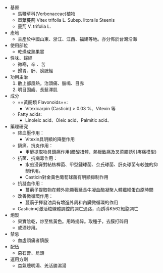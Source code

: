 - 基原
	- 馬鞭草科(Verbenaceae)植物
	- 單葉蔓荊 Vitex trifolia L. Subsp. litoralis Steenis 
	- 蔓荊 V. trifolia L.
- 產地
	- 主產於中國山東、浙江、江西、福建等地。亦分佈於台灣沿海
- 使用部位
	- 乾燥成熟果實
- 性味、歸經
	- 微寒，辛 、苦
	- 歸胃、肝、膀胱經
- 功用主治
	1. 散上部風熱。治頭痛、腦鳴、目赤
	2. 明目固齒、長髮澤肌
- 成分
	- ==黃酮類 Flavonoids==: 
		- Vitexicarpin (Casticin) > 0.03 %、Vitexin 等
	- Fatty acids: 
		- Linoleic acid、Oleic acid、Palmitic acid、
- 藥理研究
	- 降血壓作用：
		- Vitexin具明顯的降壓作用
	- 鎮痛、抗炎作用：
		- 甲醇提取物具鎮痛作用(醋酸扭體、熱板致痛及叉菜膠誘引疼痛模型)
	- 抗菌、抗病毒作用：
		- 水煎浸膏對結核桿菌、甲型鏈球菌、奈氏球菌、肝炎球菌有較強的抑制作用。
		- Casticin對金黃色葡萄球菌有明顯抑制作用
	- 抗凝血作用：
		- 蔓荊子提取物在體外能顯著延長牛凝血酶凝聚人體纖維蛋白原時問
	- 改善微循環作用：
		- 蔓荊子揮發油具有增進外周和內臟微循環的作用
	- Casticin可激活粒線體調控的凋亡通路，而誘導K562細胞凋亡
- 炮製
	- 果實陰乾，炒至焦黃色。用時搗碎。取種子，去膜打碎用
	- 或酒炒用。
- 禁忌
	- 血虛頭痛者慎服
- 配伍
	- 惡石膏、烏頭
- 運用方劑
	- 益氣聰明湯、羌活勝濕湯

